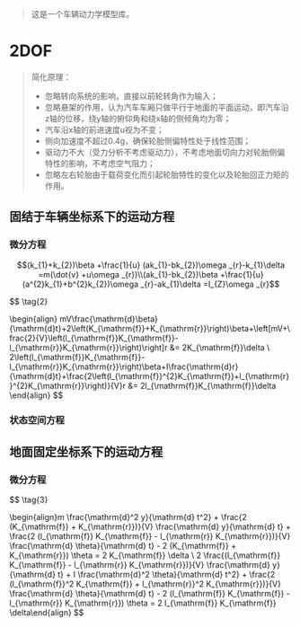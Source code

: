 > 这是一个车辆动力学模型库。

# 2DOF

> 简化原理：
>
> - 忽略转向系统的影响，直接以前轮转角作为输入；
> - 忽略悬架的作用，认为汽车车厢只做平行于地面的平面运动，即汽车沿z轴的位移，绕y轴的俯仰角和绕x轴的侧倾角均为零；
> - 汽车沿x轴的前进速度u视为不变；
> - 侧向加速度不超过0.4g，确保轮胎侧偏特性处于线性范围；
> - 驱动力不大（受力分析不考虑驱动力），不考虑地面切向力对轮胎侧偏特性的影响，不考虑空气阻力；
> - 忽略左右轮胎由于载荷变化而引起轮胎特性的变化以及轮胎回正力矩的作用。

## 固结于车辆坐标系下的运动方程

### 微分方程

$$(k_{1}+k_{2})\beta  +\frac{1}{u} (ak_{1}-bk_{2})\omega _{r}-k_{1}\delta =m(\dot{v} +u\omega _{r})\\(ak_{1}-bk_{2})\beta +\frac{1}{u}(a^{2}k_{1}+b^{2}k_{2})\omega _{r}-ak_{1}\delta =I_{Z}\omega _{r}$$

$$
\tag{2}

\begin{align}
mV\frac{\mathrm{d}\beta}{\mathrm{d}t}+2\left(K_{\mathrm{f}}+K_{\mathrm{r}}\right)\beta+\left[mV+\frac{2}{V}\left(l_{\mathrm{f}}K_{\mathrm{f}}-l_{\mathrm{r}}K_{\mathrm{r}}\right)\right]r &= 2K_{\mathrm{f}}\delta 
\\
2\left(l_{\mathrm{f}}K_{\mathrm{f}}-l_{\mathrm{r}}K_{\mathrm{r}}\right)\beta+I\frac{\mathrm{d}r}{\mathrm{d}t}+\frac{2\left(l_{\mathrm{f}}^{2}K_{\mathrm{f}}+l_{\mathrm{r}}^{2}K_{\mathrm{r}}\right)}{V}r &= 2l_{\mathrm{f}}K_{\mathrm{f}}\delta
\end{align}
$$

### 状态空间方程



## 地面固定坐标系下的运动方程

###  微分方程

$$
\tag{3}

\begin{align}m \frac{\mathrm{d}^2 y}{\mathrm{d} t^2} + \frac{2 (K_{\mathrm{f}} + K_{\mathrm{r}})}{V} \frac{\mathrm{d} y}{\mathrm{d} t} + \frac{2 (l_{\mathrm{f}} K_{\mathrm{f}} - l_{\mathrm{r}} K_{\mathrm{r}})}{V} \frac{\mathrm{d} \theta}{\mathrm{d} t} - 2 (K_{\mathrm{f}} + K_{\mathrm{r}}) \theta = 2 K_{\mathrm{f}} \delta
\\
2 \frac{(l_{\mathrm{f}} K_{\mathrm{f}} - l_{\mathrm{r}} K_{\mathrm{r}})}{V} \frac{\mathrm{d} y}{\mathrm{d} t} + I \frac{\mathrm{d}^2 \theta}{\mathrm{d} t^2} + \frac{2 (l_{\mathrm{f}}^2 K_{\mathrm{f}} + l_{\mathrm{r}}^2 K_{\mathrm{r}})}{V} \frac{\mathrm{d} \theta}{\mathrm{d} t} - 2 (l_{\mathrm{f}} K_{\mathrm{f}} - l_{\mathrm{r}} K_{\mathrm{r}}) \theta = 2 l_{\mathrm{f}} K_{\mathrm{f}} \delta\end{align}
$$







